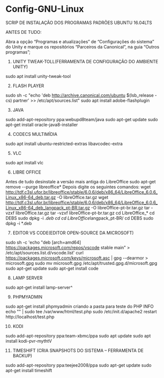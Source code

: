 # Config-GNU-Linux
SCRIP DE INSTALAÇÃO DOS PROGRAMAS PADRÕES UBUNTU 16.04LTS

ANTES DE TUDO:

Abra a opção “Programas e atualizações” de “Configurações do sistema” do Unity e marque os repositórios “Parceiros da Canonical”, na guia “Outros programas”;
1. UNITY TWEAK-TOLL(FERRAMENTA DE CONFIGURAÇÃO DO AMBIENTE UNITY)

sudo apt install unity-tweak-tool

2. FLASH PLAYER

sudo sh -c "echo 'deb http://archive.canonical.com/ubuntu $(lsb_release -cs) partner' >> /etc/apt/sources.list"
sudo apt install adobe-flashplugin

3. JAVA

sudo add-apt-repository ppa:webupd8team/java
sudo apt-get update
sudo apt-get install oracle-java8-installer

4. CODECS MULTIMÍDIA

sudo apt install ubuntu-restricted-extras libavcodec-extra

5. VLC

sudo apt install vlc

6. LIBRE OFFICE

Antes de tudo desinstale a versão mais antiga do LibreOffice
sudo apt-get remove --purge libreoffice*
Depois digite os seguintes comandos:
wget http://tdf.c3sl.ufpr.br/libreoffice/stable/6.0.6/deb/x86_64/LibreOffice_6.0.6_Linux_x86-64_deb.tar.gz -O libreOffice.tar.gz
wget http://tdf.c3sl.ufpr.br/libreoffice/stable/6.0.6/deb/x86_64/LibreOffice_6.0.6_Linux_x86-64_deb_langpack_pt-BR.tar.gz -O libreOffice-pt-br.tar.gz
tar -vzxf libreOffice.tar.gz
tar -vzxf libreOffice-pt-br.tar.gz
cd LibreOffice_*
cd DEBS
sudo dpkg -i *.deb
cd 
cd LibreOffice*langpack_pt-BR/
cd DEBS
sudo dpkg -i *.deb

7. EDITOR VS CODE(EDITOR OPEN-SOURCE DA MICROSOFT)

sudo sh -c 'echo "deb [arch=amd64] https://packages.microsoft.com/repos/vscode stable main" > /etc/apt/sources.list.d/vscode.list'
curl https://packages.microsoft.com/keys/microsoft.asc | gpg --dearmor > microsoft.gpg
sudo mv microsoft.gpg /etc/apt/trusted.gpg.d/microsoft.gpg
sudo apt-get update
sudo apt-get install code

8. LAMP SERVER

sudo apt-get install lamp-server^

9. PHPMYADMIN

sudo apt-get install phpmyadmin
criando a pasta para teste do PHP INFO
echo "<?php phpinfo(); ?>" | sudo tee /var/www/html/test.php
sudo /etc/init.d/apache2 restart
http://localhost/test.php

10. KODI

sudo add-apt-repository ppa:team-xbmc/ppa
sudo apt update
sudo apt install kodi-pvr-mythtV

11. TIMESHIFT (CRIA SNAPSHOTS DO SISTEMA – FERRAMENTA DE BACKUP)

sudo add-apt-repository ppa:teejee2008/ppa
sudo apt-get update
sudo apt-get install timeshift